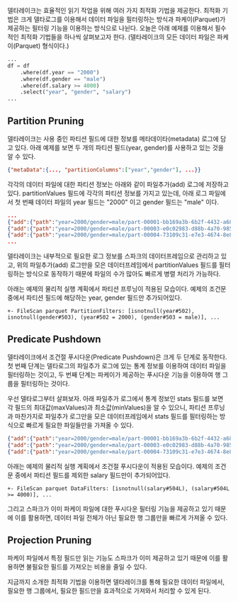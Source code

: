 델타레이크는 효율적인 읽기 작업을 위해 여러 가지 최적화 기법을 제공한다. 최적화 기법은 크게 델타로그를 이용해서 데이터 파일을 필터링하는 방식과 파케이(Parquet)가 제공하는 필터링 기능을 이용하는 방식으로 나뉜다. 오늘은 아래 예제를 이용해서 필수적인 최적화 기법들을 하나씩 살펴보고자 한다.
(델타레이크의 모든 데이터 파일은 파케이(Parquet) 형식이다.)

```python
...
df = df
    .where(df.year == "2000")
    .where(df.gender == "male")
    .where(df.salary >= 4000)
    .select("year", "gender", "salary")
...
```

## Partition Pruning

델타레이크는 사용 중인 파티션 필드에 대한 정보를 메타데이타(metadata) 로그에 담고 있다. 아래 예제를 보면 두 개의 파티션 필드(year, gender)를 사용하고 있는 것을 알 수 있다.

```json
{"metaData":{..., "partitionColumns":["year","gender"], ...}}
```

각각의 데이터 파일에 대한 파티션 정보는 아래와 같이 파일추가(add) 로그에 저장하고 있다. partitionValues 필드에 각각의 파티션 정보를 가지고 있는데, 아래 로그 파일에서 첫 번째 데이터 파일의 year 필드는 "2000" 이고 gender 필드는 "male" 이다.

```json
...
{"add":{"path":"year=2000/gender=male/part-00001-bb169a3b-6b2f-4432-a686-c5c596526780.c000.snappy.parquet","partitionValues":{"year":"2000","gender":"male"}, ...}
{"add":{"path":"year=2000/gender=male/part-00003-e0c02983-d88b-4a70-9855-42cc1a8766a5.c000.snappy.parquet","partitionValues":{"year":"2000","gender":"male"}, ...}
{"add":{"path":"year=2000/gender=male/part-00004-73109c31-e7e3-4674-8e8e-24c2bed9da35.c000.snappy.parquet","partitionValues":{"year":"2000","gender":"male"}, ...}
...
```

델타레이크는 내부적으로 필요한 로그 정보를 스파크의 데이터프레임으로 관리하고 있고, 위의 파일추가(add) 로그만을 모은 데이터프레임에서 partitionValues 필드를 필터링하는 방식으로 동작하기 때문에 파일의 수가 많아도 빠르게 병렬 처리가 가능하다.

아래는 예제의 물리적 실행 계획에서 파티션 프루닝이 적용된 모습이다. 예제의 조건문 중에서 파티션 필드에 해당하는 year, gender 필드만 추가되어있다.

```
+- FileScan parquet PartitionFilters: [isnotnull(year#502), isnotnull(gender#503), (year#502 = 2000), (gender#503 = male)], ...
```

## Predicate Pushdown

델타레이크에서 조건절 푸시다운(Predicate Pushdown)은 크게 두 단계로 동작한다. 첫 번째 단계는 델타로그의 파일추가 로그에 있는 통계 정보를 이용하여 데이터 파일을 필터링하는 것이고, 두 번째 단계는 파케이가 제공하는 푸시다운 기능을 이용하여 행 그룹을 필터링하는 것이다.

우선 델타로그부터 살펴보자. 아래 파일추가 로그에서 통계 정보인 stats 필드를 보면 각 필드의 최대값(maxValues)과 최소값(minValues)을 알 수 있으니, 파티션 프루닝과 마찬가지로 파일추가 로그만을 모은 데이터프레임에서 stats 필드를 필터링하는 방식으로 빠르게 필요한 파일들만을 가져올 수 있다.

```json
{"add":{"path":"year=2000/gender=male/part-00001-bb169a3b-6b2f-4432-a686-c5c596526780.c000.snappy.parquet","stats":"{\"numRecords\":1,\"minValues\":{\"firstname\":\"James\",\"middlename\":\"\",\"lastname\":\"Smith\",\"salary\":3000},\"maxValues\":{\"firstname\":\"James\",\"middlename\":\"\",\"lastname\":\"Smith\",\"salary\":3000},\"nullCount\":{\"firstname\":0,\"middlename\":0,\"lastname\":0,\"salary\":0}}", ...}}
{"add":{"path":"year=2000/gender=male/part-00003-e0c02983-d88b-4a70-9855-42cc1a8766a5.c000.snappy.parquet","stats":"{\"numRecords\":1,\"minValues\":{\"firstname\":\"Michael\",\"middlename\":\"Rose\",\"lastname\":\"\",\"salary\":4000},\"maxValues\":{\"firstname\":\"Michael\",\"middlename\":\"Rose\",\"lastname\":\"\",\"salary\":4000},\"nullCount\":{\"firstname\":0,\"middlename\":0,\"lastname\":0,\"salary\":0}}", ...}}
{"add":{"path":"year=2000/gender=male/part-00004-73109c31-e7e3-4674-8e8e-24c2bed9da35.c000.snappy.parquet","stats":"{\"numRecords\":1,\"minValues\":{\"firstname\":\"Robert\",\"middlename\":\"\",\"lastname\":\"Williams\",\"salary\":4000},\"maxValues\":{\"firstname\":\"Robert\",\"middlename\":\"\",\"lastname\":\"Williams\",\"salary\":4000},\"nullCount\":{\"firstname\":0,\"middlename\":0,\"lastname\":0,\"salary\":0}}", ...}}
```

아래는 예제의 물리적 실행 계획에서 조건절 푸시다운이 적용된 모습이다. 예제의 조건문 중에서 파티션 필드를 제외한 salary 필드만이 추가되어있다.

```
+- FileScan parquet DataFilters: [isnotnull(salary#504L), (salary#504L >= 4000)], ...
```

그리고 스파크가 이미 파케이 파일에 대한 푸시다운 필터링 기능을 제공하고 있기 때문에 이를 활용하면, 데이터 파일 전체가 아닌 필요한 행 그룹만을 빠르게 가져올 수 있다.

## Projection Pruning

파케이 파일에서 특정 필드만 읽는 기능도 스파크가 이미 제공하고 있기 때문에 이를 활용하면 불필요한 필드를 가져오는 비용을 줄일 수 있다.

지금까지 소개한 최적화 기법을 이용하면 델타레이크를 통해 필요한 데이터 파일에서, 필요한 행 그룹에서, 필요한 필드만을 효과적으로 가져와서 처리할 수 있게 된다.
